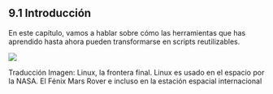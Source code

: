## 9.1 Introducción
En este capítulo, vamos a hablar sobre cómo las herramientas que has aprendido hasta ahora pueden transformarse en scripts reutilizables.

![](https://ndg-content-dev.s3.amazonaws.com/media/images/7-LPI-Graphics.png)

Traducción Imagen: Linux, la frontera final. Linux es usado en el espacio por la NASA. El Fénix Mars Rover e incluso en la estación espacial internacional